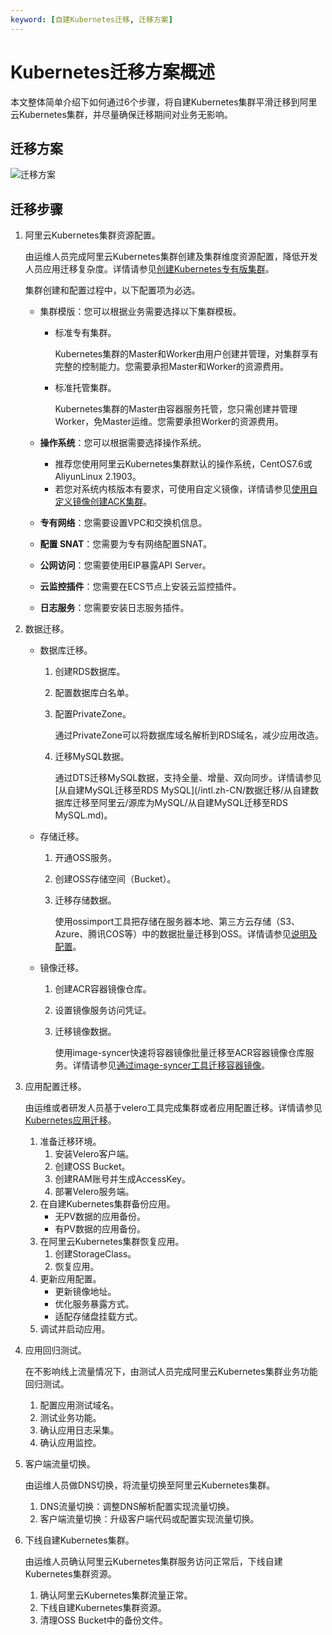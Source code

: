 ```yaml
---
keyword: [自建Kubernetes迁移, 迁移方案]
---
```


# Kubernetes迁移方案概述

本文整体简单介绍下如何通过6个步骤，将自建Kubernetes集群平滑迁移到阿里云Kubernetes集群，并尽量确保迁移期间对业务无影响。

## 迁移方案

![迁移方案](https://static-aliyun-doc.oss-accelerate.aliyuncs.com/assets/img/zh-CN/0763659951/p73923.png)

## 迁移步骤

1.  阿里云Kubernetes集群资源配置。

    由运维人员完成阿里云Kubernetes集群创建及集群维度资源配置，降低开发人员应用迁移复杂度。详情请参见[创建Kubernetes专有版集群](/intl.zh-CN/Kubernetes集群用户指南/集群/创建集群/创建Kubernetes专有版集群.md)。

    集群创建和配置过程中，以下配置项为必选。

    -   集群模版：您可以根据业务需要选择以下集群模板。
        -   标准专有集群。

            Kubernetes集群的Master和Worker由用户创建并管理，对集群享有完整的控制能力。您需要承担Master和Worker的资源费用。

        -   标准托管集群。

            Kubernetes集群的Master由容器服务托管，您只需创建并管理Worker，免Master运维。您需要承担Worker的资源费用。

    -   **操作系统**：您可以根据需要选择操作系统。
        -   推荐您使用阿里云Kubernetes集群默认的操作系统，CentOS7.6或AliyunLinux 2.1903。
        -   若您对系统内核版本有要求，可使用自定义镜像，详情请参见[使用自定义镜像创建ACK集群](/intl.zh-CN/最佳实践/自建Kubernetes迁移ACK/使用自定义镜像创建ACK集群.md)。
    -   **专有网络**：您需要设置VPC和交换机信息。
    -   **配置 SNAT**：您需要为专有网络配置SNAT。
    -   **公网访问**：您需要使用EIP暴露API Server。
    -   **云监控插件**：您需要在ECS节点上安装云监控插件。
    -   **日志服务**：您需要安装日志服务插件。
2.  数据迁移。
    -   数据库迁移。
        1.  创建RDS数据库。
        2.  配置数据库白名单。
        3.  配置PrivateZone。

            通过PrivateZone可以将数据库域名解析到RDS域名，减少应用改造。

        4.  迁移MySQL数据。

            通过DTS迁移MySQL数据，支持全量、增量、双向同步。详情请参见[从自建MySQL迁移至RDS MySQL](/intl.zh-CN/数据迁移/从自建数据库迁移至阿里云/源库为MySQL/从自建MySQL迁移至RDS MySQL.md)。

    -   存储迁移。
        1.  开通OSS服务。
        2.  创建OSS存储空间（Bucket）。
        3.  迁移存储数据。

            使用ossimport工具把存储在服务器本地、第三方云存储（S3、Azure、腾讯COS等）中的数据批量迁移到OSS。详情请参见[说明及配置](/intl.zh-CN/常用工具/数据迁移工具ossimport/说明及配置.md)。

    -   镜像迁移。
        1.  创建ACR容器镜像仓库。
        2.  设置镜像服务访问凭证。
        3.  迁移镜像数据。

            使用image-syncer快速将容器镜像批量迁移至ACR容器镜像仓库服务。详情请参见[通过image-syncer工具迁移容器镜像](/intl.zh-CN/最佳实践/自建Kubernetes迁移ACK/容器镜像迁移/通过image-syncer工具迁移容器镜像.md)。

3.  应用配置迁移。

    由运维或者研发人员基于velero工具完成集群或者应用配置迁移。详情请参见[Kubernetes应用迁移](/intl.zh-CN/最佳实践/自建Kubernetes迁移ACK/Kubernetes应用迁移.md)。

    1.  准备迁移环境。
        1.  安装Velero客户端。
        2.  创建OSS Bucket。
        3.  创建RAM账号并生成AccessKey。
        4.  部署Velero服务端。
    2.  在自建Kubernetes集群备份应用。
        -   无PV数据的应用备份。
        -   有PV数据的应用备份。
    3.  在阿里云Kubernetes集群恢复应用。
        1.  创建StorageClass。
        2.  恢复应用。
    4.  更新应用配置。
        -   更新镜像地址。
        -   优化服务暴露方式。
        -   适配存储盘挂载方式。
    5.  调试并启动应用。
4.  应用回归测试。

    在不影响线上流量情况下，由测试人员完成阿里云Kubernetes集群业务功能回归测试。

    1.  配置应用测试域名。
    2.  测试业务功能。
    3.  确认应用日志采集。
    4.  确认应用监控。
5.  客户端流量切换。

    由运维人员做DNS切换，将流量切换至阿里云Kubernetes集群。

    1.  DNS流量切换：调整DNS解析配置实现流量切换。
    2.  客户端流量切换：升级客户端代码或配置实现流量切换。
6.  下线自建Kubernetes集群。

    由运维人员确认阿里云Kubernetes集群服务访问正常后，下线自建Kubernetes集群资源。

    1.  确认阿里云Kubernetes集群流量正常。
    2.  下线自建Kubernetes集群资源。
    3.  清理OSS Bucket中的备份文件。

